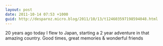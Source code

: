 ```yaml
---
layout: post
date: 2011-10-14 07:53 +1000
guid: http://desparoz.micro.blog/2011/10/13/t124603597198594048.html
---
```

20 years ago today I flew to Japan, starting a 2 year adventure in that amazing country. Good times, great memories &amp; wonderful friends
